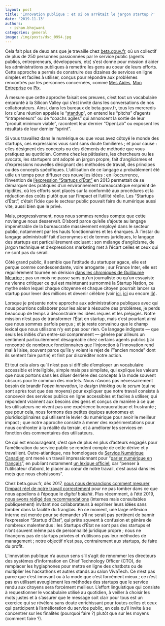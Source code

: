 ```yaml
---
layout: post
title: 'Innovation publique : et si on arrêtait le jargon startup ?'
date: '2019-11-13'
authors:
  - ishan.bhojwani
categories: general
image: /img/posts/dsc_0994.jpg
---
```

Cela fait plus de deux ans que je travaille chez [beta.gouv.fr](beta.gouv.fr), où un collectif de plus de 250 personnes passionnées par le service public (agents publics, entrepreneurs, développeurs, etc) s’est donné pour mission d’aider les administrations publiques à remettre les gens au coeur de leurs efforts. Cette approche a permis de construire des dizaines de services en ligne simples et faciles à utiliser, conçus pour répondre aux problèmes rencontrés par les personnes concernées, comme [Mes Aides](https://mes-aides.gouv.fr/), [Mon Entreprise](https://mon-entreprise.fr/) ou [Pix](https://pix.fr/).

À mesure que cette approche faisait ses preuves, c’est tout un vocabulaire emprunté à la Silicon Valley qui s’est invité dans les conversations de nos collaborateurs. Ainsi, dans les bureaux de beta.gouv.fr, tous les mercredis lors d’une réunion appelée le “[standup](https://github.com/betagouv/beta.gouv.fr/wiki/Stand-up)”, on entend les “pitchs” d’agents “intrapreneurs” ou de “coachs agiles” qui annoncent la sortie de leur “produit minimum viable”, racontent leur dernier “OpenLab” ou exposent les résultats de leur dernier “sprint”.

Si vous travaillez dans le numérique ou que vous avez côtoyé le monde des startups, ces expressions vous sont sans doute familières ; et pour cause : elles désignent des concepts ou des éléments de méthode que vous pratiquez au quotidien. Comme chez les pâtissiers, les chercheurs ou les avocats, les startupers ont adopté un jargon propre, fait d’anglicismes et d’expressions nouvelles désignant des méthodes de travail, des principes ou des concepts spécifiques. L’utilisation de ce langage a probablement été utile un temps pour diffuser ces nouvelles idées : en l’occurrence, l’invention de [l’expression “Startups d’État”](https://beta.gouv.fr/apropos/) en 2013 permettait de se démarquer des pratiques d’un environnement bureaucratique empreint de rigidités, où les efforts sont placés sur la conformité aux procédures et la réduction des coûts plutôt que sur l’impact et l’utilité réelle. Les “Startups d’État”, c’était l’idée que le secteur public pouvait faire du numérique aussi vite, aussi bien que le privé.

Mais, progressivement, nous nous sommes rendus compte que cette novlangue nous desservait. D’abord parce qu’elle s’ajoute au langage impénétrable de la bureaucratie massivement employé dans le secteur public, notamment par les hauts fonctionnaires et les énarques. À l’instar du langage administratif fait d’acronymes et de termes juridiques, le langage des startups est particulièrement excluant : son mélange d’anglicisme, de jargon technique et d’expressions marketing met à l’écart celles et ceux qui ne sont pas du sérail.

Côté grand public, il semble que l’attitude du startuper agace, elle est perçue comme condescendante, voire arrogante ; sur France Inter, elle est régulièrement tournée en dérision [dans les chroniques de Guillaume Meurice](https://www.youtube.com/results?search_query=guillaume+meurice+startup) ; pas un mois ne passe sans qu’un journaliste ou qu’un essayiste ne vienne critiquer ce qui est maintenant surnommé la Startup Nation, ce mythe selon lequel chaque citoyenne et chaque citoyen pourrait lancer sa startup pour lever des millions et devenir célèbre (voir [ici](https://www.maddyness.com/2019/10/15/startup-nation-ambition-politique-caricaturale-arthur-de-grave/), [ici](https://www.huffingtonpost.fr/fabienne-desseux/emmanuel-macron-le-president-du-nouveau-monde-qui-ne-nous-adresse-meme-plus-la-parole_a_23493173/) ou encore [là](https://www.lefigaro.fr/vox/societe/a-force-de-glorifier-le-startupeur-on-a-oublie-ce-qu-est-un-entrepreneur-20190823)).

Lorsque je présente notre approche aux administrations publiques avec qui nous pourrions collaborer pour les aider à résoudre des problèmes, je perds beaucoup de temps à déconstruire les idées reçues et les préjugés. Notre mission n’est pas de transformer l’État en startup, mais c’est pourtant ainsi que nous sommes parfois perçus ; et je reste convaincu que le champ lexical que nous utilisons n’y est pas pour rien. Ce langage indigeste — que seuls les initiés d’un entre-soi comprennent — génère par ailleurs un sentiment particulièrement désagréable chez certains agents publics (j’ai rencontré de nombreux fonctionnaires que l’injonction à l’innovation rend mal à l’aise, souvent parce qu’ils y voient le rejet de l’”ancien monde” dont ils sentent faire partie) et finit par discréditer notre action.

Et tout cela alors qu’il n’est pas si difficile d’employer un vocabulaire accessible et intelligible, simple mais pas simpliste, qui explique les valeurs que nous portons sans les diluer derrière des concepts à la mode souvent obscurs pour le commun des mortels. Nous n’avons pas nécessairement besoin de brandir l’_open innovation_, le _design thinking_ ou le _scrum_ (qui ne sont après tout que des moyens) pour expliquer que notre travail consiste à concevoir des services publics en ligne accessibles et faciles à utiliser, qui répondent vraiment aux besoins des gens et conçus de manière à ce que les utilisateurs ne vivent pas une expérience bureaucratique et frustrante ; que pour cela, nous formons des petites équipes autonomes et pluridisciplinaires qui utilisent le levier du numérique pour avoir le meilleur impact ; que notre approche consiste à mener des expérimentations pour nous confronter à la réalité du terrain, et à améliorer les services en fonction des commentaires des utilisateurs.

Ce qui est encourageant, c’est que de plus en plus d’acteurs engagés pour l’amélioration du service public se rendent compte de cette dérive et y travaillent. Outre-atlantique, nos homologues du [Service Numérique Canadien](https://numerique.canada.ca/) ont mené un travail impressionnant pour “[parler numérique en français](https://numerique.canada.ca/2017/09/29/parler-numerique-en-francais/)”, en publiant notamment [un lexique officiel](https://docs.google.com/spreadsheets/d/16Xo5ROhRLjH1sxlFLd9Jz3R-x5oCx62rkQ1cvOBV3jE/edit?usp=sharing), car “penser à l’utilisateur d’abord, le placer au cœur de notre travail, c’est aussi dans les mots que nous choisissons”.

Chez beta.gouv.fr, dès 2017, [nous nous demandions comment mesurer l’impact réel de notre travail correctement](https://blog.beta.gouv.fr/general/2017/03/24/no-more-digital-bullshit-please/) pour ne pas tomber dans ce que nous appelions à l’époque le _digital bullshit_. Plus récemment, à l’été 2019, [nous avons rédigé des recommandations](https://github.com/betagouv/beta.gouv.fr/wiki/Comment-pr%C3%A9senter-beta.gouv.fr) (internes mais consultables publiquement) invitant nos collaborateurs à exprimer leurs idées sans tomber dans la facilité du franglais. En ce moment, une large réflexion interne est menée pour se demander s’il ne serait pas pertinent de bannir l’expression “Startup d’État”, qui prête souvent à confusion et génère de nombreux malentendus : les Startups d’État ne sont pas des startups et n’ont souvent même pas de personnalité juridique propre ; nous ne finançons pas de startups privées et n’utilisons pas leur méthodes de management ; notre objectif n’est pas, contrairement aux startups, de faire du profit.

L’innovation publique n’a aucun sens s’il s’agit de renommer les directeurs des systèmes d’information en Chief Technology Officer (CTO), de remplacer les hygiaphones pour mettre en ligne des chatbots ou de multiplier les hackathons et autres stands au salon VivaTech. Ce n’est pas parce que c’est innovant ou à la mode que c’est forcément mieux ; ce n’est pas en utilisant aveuglément les méthodes des startups que le service rendu aux citoyens sera forcément meilleur. L’effort linguistique qui consiste à requestionner le vocabulaire utilisé au quotidien, à veiller à choisir les mots justes et à s’assurer que le message soit clair pour tous est un exercice qui se révèlera sans doute enrichissant pour toutes celles et ceux qui participent à l’amélioration du service public, en cela qu’il invite à se concentrer sur les finalités (pourquoi faire ?) plutôt que sur les moyens (comment faire ?).
